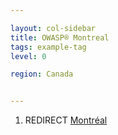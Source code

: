 ```yaml
---

layout: col-sidebar
title: OWASP® Montreal
tags: example-tag
level: 0

region: Canada


---
```

1.  REDIRECT [Montréal](Montréal "wikilink")
